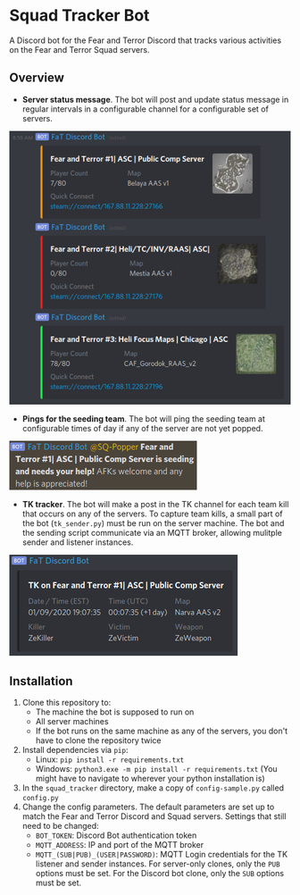 # Squad Tracker Bot
A Discord bot for the Fear and Terror Discord that tracks various activities on
the Fear and Terror Squad servers.

## Overview
- **Server status message**.
The bot will post and update status message in regular intervals in a
configurable channel for a configurable set of servers.

![Image](images/server-status.png)

- **Pings for the seeding team**.
The bot will ping the seeding team at configurable times of day if any of the
server are not yet popped.

![Image](images/seeding.png)

- **TK tracker**.
The bot will make a post in the TK channel for each team kill that occurs on
any of the servers.
To capture team kills, a small part of the bot (`tk_sender.py`) must be run
on the server machine.
The bot and the sending script communicate via an MQTT broker, allowing
mulitple sender and listener instances.

![Image](images/tk.png)

## Installation
1. Clone this repository to:
    - The machine the bot is supposed to run on
    - All server machines
    - If the bot runs on the same machine as any of the servers, you don't have
      to clone the repository twice
2. Install dependencies via `pip`:
    - Linux: `pip install -r requirements.txt`
    - Windows: `python3.exe -m pip install -r requirements.txt`
      (You might have to navigate to wherever your python installation is)
3. In the `squad_tracker` directory, make a copy of `config-sample.py`
   called `config.py`
4. Change the config parameters.
   The default parameters are set up to match the Fear and Terror Discord and
   Squad servers.
   Settings that still need to be changed:
    - `BOT_TOKEN`: Discord Bot authentication token
    - `MQTT_ADDRESS`: IP and port of the MQTT broker
    - `MQTT_(SUB|PUB)_(USER|PASSWORD)`: MQTT Login credentials for the TK
      listener and sender instances.
      For server-only clones, only the `PUB` options must be set.
      For the Discord bot clone, only the `SUB` options must be set.

